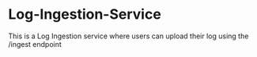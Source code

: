 # Log-Ingestion-Service

This is a Log Ingestion service where users can upload their log using the /ingest endpoint 
